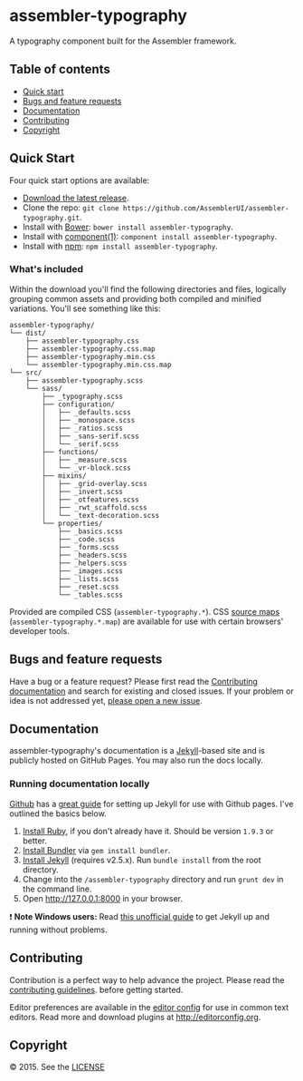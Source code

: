# assembler-typography

A typography component built for the Assembler framework.

## Table of contents

- [Quick start](#quick-start)
- [Bugs and feature requests](#bugs-and-feature-requests)
- [Documentation](#documentation)
- [Contributing](#contributing)
- [Copyright](#copyright)

## Quick Start

Four quick start options are available:

- [Download the latest release](https://github.com/AssemblerUI/assembler-typography/archive/v0.1.0.zip).
- Clone the repo: `git clone https://github.com/AssemblerUI/assembler-typography.git`.
- Install with [Bower](http://bower.io): `bower install assembler-typography`.
- Install with [component(1)](https://github.com/componentjs/component): `component install assembler-typography`.
- Install with [npm](https://www.npmjs.org): `npm install assembler-typography`.

### What's included

Within the download you'll find the following directories and files, logically
grouping common assets and providing both compiled and minified variations.
You'll see something like this:

```
assembler-typography/
└── dist/
    ├── assembler-typography.css
    ├── assembler-typography.css.map
    ├── assembler-typography.min.css
    └── assembler-typography.min.css.map
└── src/
    ├── assembler-typography.scss
    └── sass/
        ├── _typography.scss
        ├── configuration/
        │   ├── _defaults.scss
        │   ├── _monospace.scss
        │   ├── _ratios.scss
        │   ├── _sans-serif.scss
        │   └── _serif.scss
        ├── functions/
        │   ├── _measure.scss
        │   └── _vr-block.scss
        ├── mixins/
        │   ├── _grid-overlay.scss
        │   ├── _invert.scss
        │   ├── _otfeatures.scss
        │   ├── _rwt_scaffold.scss
        │   └── _text-decoration.scss
        └── properties/
            ├── _basics.scss
            ├── _code.scss
            ├── _forms.scss
            ├── _headers.scss
            ├── _helpers.scss
            ├── _images.scss
            ├── _lists.scss
            ├── _reset.scss
            └── _tables.scss
```

Provided are compiled CSS (`assembler-typography.*`). CSS [source maps](https://developers.google.com/chrome-developer-tools/docs/css-preprocessors)
(`assembler-typography.*.map`) are available for use with certain browsers' developer
tools.

## Bugs and feature requests

Have a bug or a feature request? Please first read the
[Contributing documentation](https://github.com/AssemblerUI/assembler-typography/blob/master/CONTRIBUTING.md)
and search for existing and closed issues. If your problem or idea is not
addressed yet, [please open a new issue](https://github.com/AssemblerUI/assembler-typography/issues/new).

## Documentation

assembler-typography's documentation is a [Jekyll](http://jekyllrb.com)-based site and
is publicly hosted on GitHub Pages.  You may also run the docs locally.

### Running documentation locally

[Github](https://github.com/) has a [great guide](https://help.github.com/articles/using-jekyll-with-pages/)
for setting up Jekyll for use with Github pages.  I've outlined the basics below.

1. [Install Ruby](https://www.ruby-lang.org/en/downloads/), if you don't already have it. Should be version `1.9.3` or better.
2. [Install Bundler](http://bundler.io/) via `gem install bundler`.
3. [Install Jekyll](http://jekyllrb.com/docs/installation) (requires v2.5.x). Run `bundle install` from the root directory.
4. Change into the `/assembler-typography` directory and run `grunt dev` in the command line.
5. Open <http://127.0.0.1:8000> in your browser.

:exclamation: **Note Windows users:** Read [this unofficial guide](http://jekyll-windows.juthilo.com/) to get Jekyll up and running without problems.

## Contributing

Contribution is a perfect way to help advance the project.  Please read the
[contributing guidelines](https://github.com/AssemblerUI/assembler-typography/blob/master/CONTRIBUTING.md).
before getting started.

Editor preferences are available in the [editor config](https://github.com/AssemblerUI/assembler-typography/blob/master/.editorconfig)
for use in common text editors. Read more and download plugins at <http://editorconfig.org>.

## Copyright

:copyright: 2015. See the [LICENSE](https://github.com/AssemblerUI/assembler-typography/blob/master/LICENSE.md)
